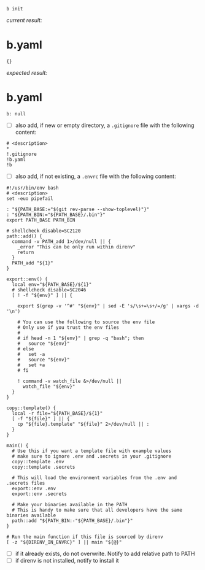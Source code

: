 `b init`

_current result:_
# b.yaml
```
{}
```

_expected result:_
# b.yaml
```
b: null
```

- [ ] also add, if new or empty directory, a `.gitignore` file with the following content:
```
# <description>
*
!.gitignore
!b.yaml
!b
```

- [ ] also add, if not existing, a `.envrc` file with the following content:
```
#!/usr/bin/env bash
# <description>
set -euo pipefail

: "${PATH_BASE:="$(git rev-parse --show-toplevel)"}"
: "${PATH_BIN:="${PATH_BASE}/.bin"}"
export PATH_BASE PATH_BIN

# shellcheck disable=SC2120
path::add() {
  command -v PATH_add 1>/dev/null || {
    _error "This can be only run within direnv"
    return
  }
  PATH_add "${1}"
}

export::env() {
  local env="${PATH_BASE}/${1}"
  # shellcheck disable=SC2046
  [ ! -f "${env}" ] || {

    export $(grep -v '^#' "${env}" | sed -E 's/\s+=\s+/=/g' | xargs -d '\n')
    
    # You can use the following to source the env file
    # Only use if you trust the env files
    #
    # if head -n 1 "${env}" | grep -q "bash"; then
    #   source "${env}"
    # else
    #   set -a
    #   source "${env}"
    #   set +a
    # fi

    ! command -v watch_file &>/dev/null ||
      watch_file "${env}"
  }
}

copy::template() {
  local -r file="${PATH_BASE}/${1}"
  [ -f "${file}" ] || {
    cp "${file}.template" "${file}" 2>/dev/null || :
  }
}

main() {
  # Use this if you want a template file with example values
  # make sure to ignore .env and .secrets in your .gitignore
  copy::template .env
  copy::template .secrets

  # This will load the environment variables from the .env and .secrets files
  export::env .env
  export::env .secrets

  # Make your binaries available in the PATH
  # This is handy to make sure that all developers have the same binaries available
  path::add "${PATH_BIN:-"${PATH_BASE}/.bin"}"
}

# Run the main function if this file is sourced by direnv
[ -z "${DIRENV_IN_ENVRC}" ] || main "${@}"
```

- [ ] if it already exists, do not overwrite. Notify to add relative path to PATH
- [ ] if direnv is not installed, notify to install it